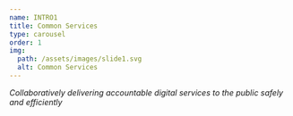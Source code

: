 ```yaml
---
name: INTRO1
title: Common Services
type: carousel
order: 1
img:
  path: /assets/images/slide1.svg
  alt: Common Services
---
```

*Collaboratively delivering accountable digital services to the public safely and efficiently*
